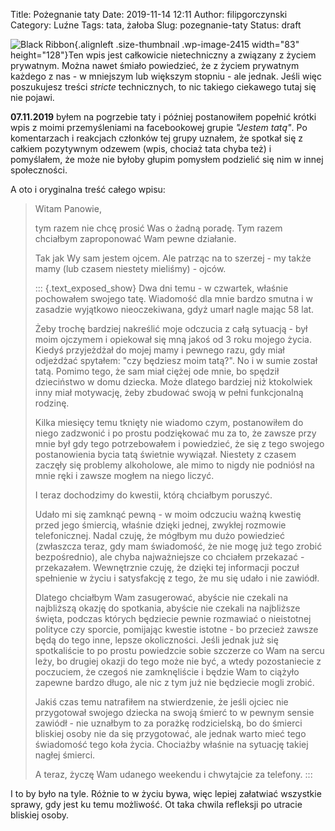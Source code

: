 Title: Pożegnanie taty
Date: 2019-11-14 12:11
Author: filipgorczynski
Category: Luźne
Tags: tata, żałoba
Slug: pozegnanie-taty
Status: draft

![Black Ribbon](https://filipgorczynski.files.wordpress.com/2019/11/128px-black_ribbon.png?w=83){.alignleft .size-thumbnail .wp-image-2415 width="83" height="128"}Ten wpis jest całkowicie nietechniczny a związany z życiem prywatnym. Można nawet śmiało powiedzieć, że z życiem prywatnym każdego z nas - w mniejszym lub większym stopniu - ale jednak. Jeśli więc poszukujesz treści *stricte* technicznych, to nic takiego ciekawego tutaj się nie pojawi.

**07.11.2019** byłem na pogrzebie taty i później postanowiłem popełnić krótki wpis z moimi przemyśleniami na facebookowej grupie *"Jestem tatą"*.
Po komentarzach i reakcjach członków tej grupy uznałem, że spotkał się z całkiem pozytywnym odzewem (wpis, chociaż tata chyba też) i pomyślałem, że może nie byłoby głupim pomysłem podzielić się nim w innej społeczności.

A oto i oryginalna treść całego wpisu:

> Witam Panowie,
>
> tym razem nie chcę prosić Was o żadną poradę. Tym razem chciałbym zaproponować Wam pewne działanie.
>
> Tak jak Wy sam jestem ojcem. Ale patrząc na to szerzej - my także mamy (lub czasem niestety mieliśmy) - ojców.
>
> ::: {.text_exposed_show}
> Dwa dni temu - w czwartek, właśnie pochowałem swojego tatę. Wiadomość dla mnie bardzo smutna i w zasadzie wyjątkowo nieoczekiwana, gdyż umarł nagle mając 58 lat.
>
> Żeby trochę bardziej nakreślić moje odczucia z całą sytuacją - był moim ojczymem i opiekował się mną jakoś od 3 roku mojego życia. Kiedyś przyjeżdżał do mojej mamy i pewnego razu, gdy miał odjeżdżać spytałem: "czy będziesz moim tatą?". No i w sumie został tatą. Pomimo tego, że sam miał ciężej ode mnie, bo spędził dzieciństwo w domu dziecka. Może dlatego bardziej niż ktokolwiek inny miał motywację, żeby zbudować swoją w pełni funkcjonalną rodzinę.
>
> Kilka miesięcy temu tknięty nie wiadomo czym, postanowiłem do niego zadzwonić i po prostu podziękować mu za to, że zawsze przy mnie był gdy tego potrzebowałem i powiedzieć, że się z tego swojego postanowienia bycia tatą świetnie wywiązał. Niestety z czasem zaczęły się problemy alkoholowe, ale mimo to nigdy nie podniósł na mnie ręki i zawsze mogłem na niego liczyć.
>
> I teraz dochodzimy do kwestii, którą chciałbym poruszyć.
>
> Udało mi się zamknąć pewną - w moim odczuciu ważną kwestię przed jego śmiercią, właśnie dzięki jednej, zwykłej rozmowie telefonicznej. Nadal czuję, że mógłbym mu dużo powiedzieć (zwłaszcza teraz, gdy mam świadomość, że nie mogę już tego zrobić bezpośrednio), ale chyba najważniejsze co chciałem przekazać - przekazałem. Wewnętrznie czuję, że dzięki tej informacji poczuł spełnienie w życiu i satysfakcję z tego, że mu się udało i nie zawiódł.
>
> Dlatego chciałbym Wam zasugerować, abyście nie czekali na najbliższą okazję do spotkania, abyście nie czekali na najbliższe święta, podczas których będziecie pewnie rozmawiać o nieistotnej polityce czy sporcie, pomijając kwestie istotne - bo przecież zawsze będą do tego inne, lepsze okoliczności. Jeśli jednak już się spotkaliście to po prostu powiedzcie sobie szczerze co Wam na sercu leży, bo drugiej okazji do tego może nie być, a wtedy pozostaniecie z poczuciem, że czegoś nie zamknęliście i będzie Wam to ciążyło zapewne bardzo długo, ale nic z tym już nie będziecie mogli zrobić.
>
> Jakiś czas temu natrafiłem na stwierdzenie, że jeśli ojciec nie przygotował swojego dziecka na swoją śmierć to w pewnym sensie zawiódł - nie uznałbym to za porażkę rodzicielską, bo do śmierci bliskiej osoby nie da się przygotować, ale jednak warto mieć tego świadomość tego koła życia. Chociażby właśnie na sytuację takiej nagłej śmierci.
>
> A teraz, życzę Wam udanego weekendu i chwytajcie za telefony.
> :::

I to by było na tyle. Różnie to w życiu bywa, więc lepiej załatwiać wszystkie sprawy, gdy jest ku temu możliwość. Ot taka chwila refleksji po utracie bliskiej osoby.

